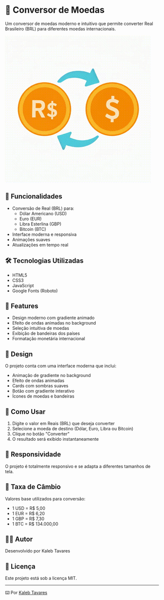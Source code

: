 # 💱 Conversor de Moedas

Um conversor de moedas moderno e intuitivo que permite converter Real Brasileiro (BRL) para diferentes moedas internacionais.

![Preview do Projeto](./assets/image/logo%20conversor.gif)

## 🚀 Funcionalidades

- Conversão de Real (BRL) para:
  - Dólar Americano (USD)
  - Euro (EUR)
  - Libra Esterlina (GBP)
  - Bitcoin (BTC)
- Interface moderna e responsiva
- Animações suaves
- Atualizações em tempo real

## 🛠️ Tecnologias Utilizadas

- HTML5
- CSS3
- JavaScript
- Google Fonts (Roboto)

## 💎 Features

- Design moderno com gradiente animado
- Efeito de ondas animadas no background
- Seleção intuitiva de moedas
- Exibição de bandeiras dos países
- Formatação monetária internacional

## 🎨 Design

O projeto conta com uma interface moderna que inclui:
- Animação de gradiente no background
- Efeito de ondas animadas
- Cards com sombras suaves
- Botão com gradiente interativo
- Ícones de moedas e bandeiras

## 🔧 Como Usar

1. Digite o valor em Reais (BRL) que deseja converter
2. Selecione a moeda de destino (Dólar, Euro, Libra ou Bitcoin)
3. Clique no botão "Converter"
4. O resultado será exibido instantaneamente

## 📱 Responsividade

O projeto é totalmente responsivo e se adapta a diferentes tamanhos de tela.

## 🔄 Taxa de Câmbio

Valores base utilizados para conversão:
- 1 USD = R$ 5,00
- 1 EUR = R$ 6,20
- 1 GBP = R$ 7,30
- 1 BTC = R$ 134.000,00

## 👨‍💻 Autor

Desenvolvido por Kaleb Tavares

## 📝 Licença

Este projeto está sob a licença MIT.

---
⌨️ Por [Kaleb Tavares](https://github.com/kalebtavares)